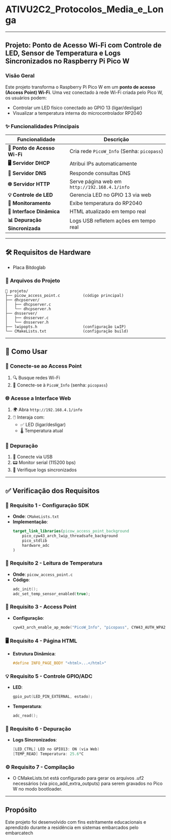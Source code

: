 #  ATIVU2C2_Protocolos_Media_e_Longa 

---

## **Projeto**: Ponto de Acesso Wi-Fi com Controle de LED, Sensor de Temperatura e Logs Sincronizados no Raspberry Pi Pico W

### **Visão Geral**
Este projeto transforma o Raspberry Pi Pico W em um **ponto de acesso (Access Point) Wi-Fi**. Uma vez conectado à rede Wi-Fi criada pelo Pico W, os usuários podem:

- Controlar um LED físico conectado ao GPIO 13 (ligar/desligar)
-  Visualizar a temperatura interna do microcontrolador RP2040

### ✨ **Funcionalidades Principais**
| Funcionalidade | Descrição |
|---------------|-----------|
| **📶 Ponto de Acesso Wi-Fi** | Cria rede `PicoW_Info` (Senha: `picopass`) |
| **🖥️ Servidor DHCP** | Atribui IPs automaticamente |
| **🔗 Servidor DNS** | Responde consultas DNS |
| **🌐 Servidor HTTP** | Serve página web em `http://192.168.4.1/info` |
| **💡 Controle de LED** | Gerencia LED no GPIO 13 via web |
| **🔘 Monitoramento** | Exibe temperatura do RP2040 |
| **🔄 Interface Dinâmica** | HTML atualizado em tempo real |
| **📊 Depuração Sincronizada** | Logs USB refletem ações em tempo real |

---

## 🛠️ **Requisitos de Hardware**
- Placa Bitdoglab

### 📂 **Arquivos do Projeto**
```
📁 projeto/
├── picow_access_point.c          (código principal)
├── dhcpserver/
│   ├── dhcpserver.c
│   └── dhcpserver.h
├── dnsserver/
│   ├── dnsserver.c
│   └── dnsserver.h
├── lwipopts.h                    (configuração LwIP)
└── CMakeLists.txt                (configuração build)
```

---

## 📲 **Como Usar**

### 🔌 **Conecte-se ao Access Point**
1. 🔍 Busque redes Wi-Fi
2. 📶 Conecte-se à `PicoW_Info` (senha: `picopass`)

### 🌐 **Acesse a Interface Web**
1. 🌍 Abra `http://192.168.4.1/info`
2. 🖱️ Interaja com:
   - ✅ LED (ligar/desligar)
   - 🌡️ Temperatura atual

### 🐛 **Depuração**
1. 🔌 Conecte via USB
2. 📟 Monitor serial (115200 bps)
3. 📝 Verifique logs sincronizados

---

## ✅ **Verificação dos Requisitos**

### 🔧 **Requisito 1** - Configuração SDK
- **Onde**: `CMakeLists.txt`
- **Implementação**: 
  ```cmake
  target_link_libraries(picow_access_point_background
      pico_cyw43_arch_lwip_threadsafe_background
      pico_stdlib
      hardware_adc
  )
  ```

### 🔘 **Requisito 2** - Leitura de Temperatura
- **Onde**: `picow_access_point.c`
- **Código**:
  ```c
  adc_init();
  adc_set_temp_sensor_enabled(true);
  ```

### 📶 **Requisito 3** - Access Point
- **Configuração**:
  ```c
  cyw43_arch_enable_ap_mode("PicoW_Info", "picopass", CYW43_AUTH_WPA2_AES_PSK);
  ```

### 🖥️ **Requisito 4** - Página HTML
- **Estrutura Dinâmica**:
  ```c
  #define INFO_PAGE_BODY "<html>...</html>"
  ```

### 💡 **Requisito 5** - Controle GPIO/ADC
- **LED**:
  ```c
  gpio_put(LED_PIN_EXTERNAL, estado);
  ```
- **Temperatura**:
  ```c
  adc_read();
  ```

### 📜 **Requisito 6** - Depuração
- **Logs Sincronizados**:
  ```c
  [LED_CTRL] LED no GPIO13: ON (via Web)
  [TEMP_READ] Temperatura: 25.6°C
  ```

### ⚙️ **Requisito 7** - Compilação
- O CMakeLists.txt está configurado para gerar os arquivos .uf2 necessários (via pico_add_extra_outputs) para serem gravados no Pico W no modo bootloader.

---

## Propósito

Este projeto foi desenvolvido com fins estritamente educacionais e aprendizdo durante a residência em sistemas embarcados pelo embarcatech
